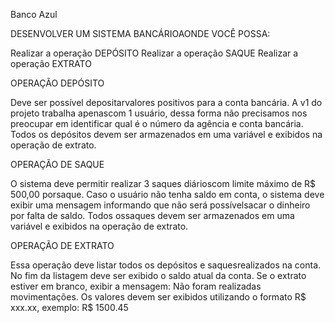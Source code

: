 Banco Azul

DESENVOLVER UM SISTEMA BANCÁRIOAONDE VOCÊ POSSA:

Realizar a operação DEPÓSITO
Realizar a operação SAQUE
Realizar a operação EXTRATO

OPERAÇÃO DEPÓSITO

Deve ser possível depositarvalores positivos para a conta bancária. A v1 do
projeto trabalha apenascom 1 usuário, dessa forma não precisamos nos
preocupar em identificar qual é o número da agência e conta bancária. Todos
os depósitos devem ser armazenados em uma variável e exibidos na operação de extrato.

OPERAÇÃO DE SAQUE

O sistema deve permitir realizar 3 saques diárioscom limite máximo de R$
500,00 porsaque. Caso o usuário não tenha saldo em conta, o sistema deve
exibir uma mensagem informando que não será possívelsacar o dinheiro por
falta de saldo. Todos ossaques devem ser armazenados em uma variável e
exibidos na operação de extrato.

OPERAÇÃO DE EXTRATO

Essa operação deve listar todos os depósitos e saquesrealizados na conta. No
fim da listagem deve ser exibido o saldo atual da conta. Se o extrato estiver
em branco, exibir a mensagem: Não foram realizadas movimentações. Os
valores devem ser exibidos utilizando o formato R$ xxx.xx, exemplo: R$ 1500.45

